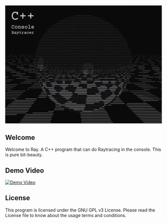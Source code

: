 ![Ray Cover Image](src/ray-cover.png)

## Welcome

Welcome to Ray. A C++ program that can do Raytracing in the console. This is pure bit-beauty.

## Demo Video
[![Demo Video](https://img.youtube.com/vi/QkETiyYWh2o/0.jpg)](https://www.youtube.com/watch?v=QkETiyYWh2o)


## License

This program is licensed under the GNU GPL v3 License. Please read the License file to know about the usage terms and conditions.
